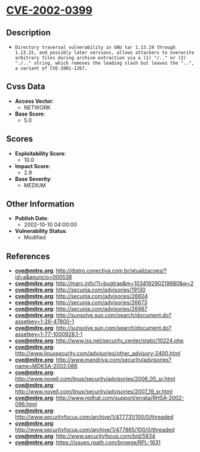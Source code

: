 
# [CVE-2002-0399](http://distro.conectiva.com.br/atualizacoes/?id=a&anuncio=000538)

## Description

- `Directory traversal vulnerability in GNU tar 1.13.19 through 1.13.25, and possibly later versions, allows attackers to overwrite arbitrary files during archive extraction via a (1) "/.." or (2) "./.." string, which removes the leading slash but leaves the "..", a variant of CVE-2001-1267.`

## Cvss Data

- **Access Vector**:
  - NETWORK
- **Base Score**:
  - 5.0

## Scores

- **Exploitability Score**:
  - 10.0
- **Impact Score**:
  - 2.9
- **Base Severity**:
  - MEDIUM

## Other Information

- **Publish Date**:
  - 2002-10-10 04:00:00
- **Vulnerability Status**:
  - Modified

## References

- **cve@mitre.org**: http://distro.conectiva.com.br/atualizacoes/?id=a&anuncio=000538
- **cve@mitre.org**: http://marc.info/?l=bugtraq&m=103419290219680&w=2
- **cve@mitre.org**: http://secunia.com/advisories/19130
- **cve@mitre.org**: http://secunia.com/advisories/26604
- **cve@mitre.org**: http://secunia.com/advisories/26673
- **cve@mitre.org**: http://secunia.com/advisories/26987
- **cve@mitre.org**: http://sunsolve.sun.com/search/document.do?assetkey=1-26-47800-1
- **cve@mitre.org**: http://sunsolve.sun.com/search/document.do?assetkey=1-77-1000928.1-1
- **cve@mitre.org**: http://www.iss.net/security_center/static/10224.php
- **cve@mitre.org**: http://www.linuxsecurity.com/advisories/other_advisory-2400.html
- **cve@mitre.org**: http://www.mandriva.com/security/advisories?name=MDKSA-2002:066
- **cve@mitre.org**: http://www.novell.com/linux/security/advisories/2006_05_sr.html
- **cve@mitre.org**: http://www.novell.com/linux/security/advisories/2007_19_sr.html
- **cve@mitre.org**: http://www.redhat.com/support/errata/RHSA-2002-096.html
- **cve@mitre.org**: http://www.securityfocus.com/archive/1/477731/100/0/threaded
- **cve@mitre.org**: http://www.securityfocus.com/archive/1/477865/100/0/threaded
- **cve@mitre.org**: http://www.securityfocus.com/bid/5834
- **cve@mitre.org**: https://issues.rpath.com/browse/RPL-1631
